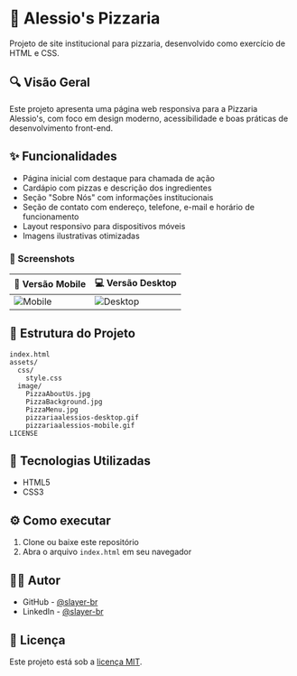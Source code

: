 # 🍕 Alessio's Pizzaria

Projeto de site institucional para pizzaria, desenvolvido como exercício de HTML e CSS.

## 🔍 Visão Geral

Este projeto apresenta uma página web responsiva para a Pizzaria Alessio's, com foco em design moderno, acessibilidade e boas práticas de desenvolvimento front-end.

## ✨ Funcionalidades

- Página inicial com destaque para chamada de ação
- Cardápio com pizzas e descrição dos ingredientes
- Seção "Sobre Nós" com informações institucionais
- Seção de contato com endereço, telefone, e-mail e horário de funcionamento
- Layout responsivo para dispositivos móveis
- Imagens ilustrativas otimizadas

### 📸 Screenshots

| 📱 Versão Mobile | 💻 Versão Desktop |
|------------------|-------------------|
| ![Mobile](./assets/image/pizzariaalessios-mobile.gif) | ![Desktop](./assets/image/pizzariaalessios-desktop.gif) |

## 📁 Estrutura do Projeto

```
index.html
assets/
  css/
    style.css
  image/
    PizzaAboutUs.jpg
    PizzaBackground.jpg
    PizzaMenu.jpg
    pizzariaalessios-desktop.gif
    pizzariaalessios-mobile.gif
LICENSE
```

## 🚀 Tecnologias Utilizadas

- HTML5
- CSS3

## ⚙️ Como executar

1. Clone ou baixe este repositório
2. Abra o arquivo `index.html` em seu navegador

## 👨‍💻 Autor

- GitHub - <a href="https://github.com/slayer-br" target="_blank" rel="noopener noreferrer">@slayer-br</a>
- LinkedIn - <a href="https://www.linkedin.com/in/carlos-alberto-da-silva-93758b270/" target="_blank" rel="noopener noreferrer">@slayer-br</a>

## 📄 Licença

Este projeto está sob a [licença MIT](LICENSE.md).

